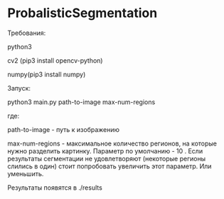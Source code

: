 # ProbalisticSegmentation

Требования:

python3

cv2 (pip3 install opencv-python)

numpy(pip3 install numpy)

Запуск:

python3 main.py path-to-image max-num-regions

где:

path-to-image - путь к изображению

max-num-regions - максимальное количество регионов, на которые нужно разделить картинку. Параметр по умолчанию - 10 . Если результаты сегментации не удовлетворяют (некоторые регионы слились в один) стоит попробовать увеличить этот параметр. Или уменьшить.

Результаты появятся в ./results
